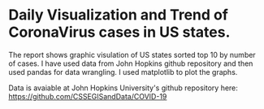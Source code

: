 # Daily Visualization and Trend of CoronaVirus cases in US states.
The report shows graphic visulation of US states sorted top 10 by number of cases. I have used data from John Hopkins github repository and then used pandas for data wrangling. I used matplotlib to plot the graphs.

Data is avaiable at John Hopkins University's github repository here: https://github.com/CSSEGISandData/COVID-19
